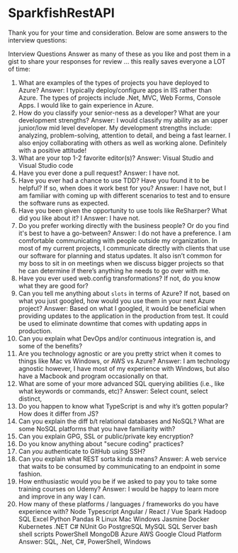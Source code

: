 # SparkfishRestAPI

Thank you for your time and consideration. Below are some answers to the interview questions:


Interview Questions
Answer as many of these as you like and post them in a gist to share your responses for review ... this really saves everyone a LOT of time:
1. What are examples of the types of projects you have deployed to Azure?
	Answer: I typically deploy/configure apps in IIS rather than Azure. The types of projects include .Net, MVC, Web Forms, Console Apps. I would like to gain experience in Azure.
2. How do you classify your senior-ness as a developer? What are your development strengths?
	Answer: I would classify my ability as an upper junior/low mid level developer. My development strengths include: analyzing, problem-solving, attention to detail, and being a fast learner. I also enjoy collaborating with others as well as working alone. Definitely with a positive attitude!
3. What are your top 1-2 favorite editor(s)?
	Answer: Visual Studio and Visual Studio code
4. Have you ever done a pull request?
	Answer: I have not.
5. Have you ever had a chance to use TDD? Have you found it to be helpful? If so, when does it work best for you?
		Answer: I have not, but I am familiar with coming up with different scenarios to test and to ensure the software runs as expected. 
6. Have you been given the opportunity to use tools like ReSharper? What did you like about it? I
		Answer: I have not. 
7. Do you prefer working directly with the business people? Or do you find it's best to have a go-between?
		Answer: I do not have a preference. I am comfortable communicating with people outside my organization. In most of my current projects, I communicate directly with clients that use our software for planning and status updates. It also isn’t common for my boss to sit in on meetings when we discuss bigger projects so that he can determine if there’s anything he needs to go over with me. 
8. Have you ever used web.config transformations? If not, do you know what they are good for?
9. Can you tell me anything about `slots` in terms of Azure? If not, based on what you just googled, how would you use them in your next Azure project?
		Answer: Based on what I googled, it would be beneficial when providing updates to the application in the production from test. It could be used to eliminate downtime that comes with updating apps in production. 
10. Can you explain what DevOps and/or continuous integration is, and some of the benefits?
11. Are you technology agnostic or are you pretty strict when it comes to things like Mac vs Windows, or AWS vs Azure?
		Answer: I am technology agnostic however, I have most of my experience with Windows, but also have a Macbook and program occasionally on that.
12. What are some of your more advanced SQL querying abilities (i.e., like what keywords or commands, etc)? 
	Answer:  Select count, select distinct, 
13. Do you happen to know what TypeScript is and why it’s gotten popular? How does it differ from JS?
14. Can you explain the diff b/t relational databases and NoSQL? What are some NoSQL platforms that you have familiarity with?
15. Can you explain GPG, SSL or public/private key encryption?
16. Do you know anything about "secure coding" practices?
17. Can _you_ authenticate to GitHub using SSH?
18. Can you explain what REST sorta kinda means?
	Answer: A web service that waits to be consumed by communicating to an endpoint in some fashion. 
19. How enthusiastic would you be if we asked to pay you to take some training courses on Udemy?
	Answer: I would be happy to learn more and improve in any way I can. 
20. How many of these platforms / languages / frameworks do you have experience with? Node Typescript Angular / React / Vue Spark Hadoop SQL Excel Python Pandas R Linux Mac Windows Jasmine Docker Kubernetes .NET C# NUnit Go PostgreSQL MySQL SQL Server bash shell scripts PowerShell MongoDB Azure AWS Google Cloud Platform
	Answer: SQL, .Net, C#, PowerShell, Windows
